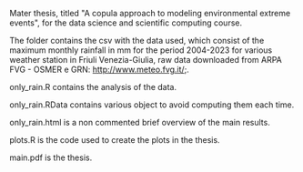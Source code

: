 Mater thesis, titled "A copula approach to modeling environmental extreme events", for the data science and scientific computing course.


The folder contains the csv with the data used, which consist of the maximum monthly rainfall in mm for the period 2004-2023 for various weather station in Friuli Venezia-Giulia, raw data downloaded from ARPA FVG - OSMER e GRN:  http://www.meteo.fvg.it/;.

only_rain.R contains the analysis of the data.

only_rain.RData contains various object to avoid computing them each time.

only_rain.html is a non commented brief overview of the main results.

plots.R is the code used to create the plots in the thesis.

main.pdf is the thesis.

